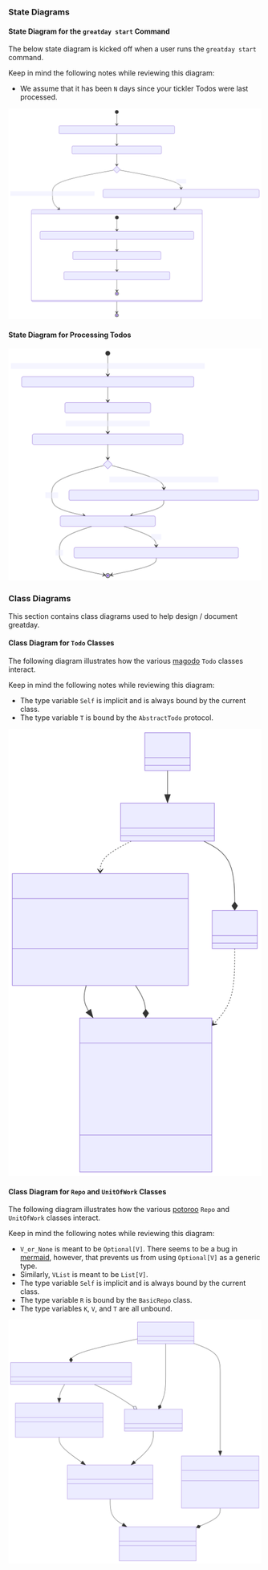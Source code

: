 ### State Diagrams

#### State Diagram for the `greatday start` Command

The below state diagram is kicked off when a user runs the `greatday start`
command.

Keep in mind the following notes while reviewing this diagram:

* We assume that it has been `N` days since your tickler Todos were last processed.

![diagram](./design-1.svg)

#### State Diagram for Processing Todos

![diagram](./design-2.svg)

### Class Diagrams

This section contains class diagrams used to help design / document greatday.

#### Class Diagram for `Todo` Classes

The following diagram illustrates how the various [magodo][1] `Todo` classes
interact.

Keep in mind the following notes while reviewing this diagram:

* The type variable `Self` is implicit and is always bound by the current class.
* The type variable `T` is bound by the `AbstractTodo` protocol.

![diagram](./design-3.svg)

#### Class Diagram for `Repo` and `UnitOfWork` Classes

The following diagram illustrates how the various [potoroo][2] `Repo` and `UnitOfWork`
classes interact.

Keep in mind the following notes while reviewing this diagram:

* `V_or_None` is meant to be `Optional[V]`. There seems to be a bug in
  [mermaid][3], however, that prevents us from using `Optional[V]` as a generic
  type.
* Similarly, `VList` is meant to be `List[V]`.
* The type variable `Self` is implicit and is always bound by the current class.
* The type variable `R` is bound by the `BasicRepo` class.
* The type variables `K`, `V`, and `T` are all unbound.

![diagram](./design-4.svg)

[1]: https://github.com/bbugyi200/magodo
[2]: https://github.com/bbugyi200/potoroo
[3]: https://github.com/mermaid-js/mermaid
